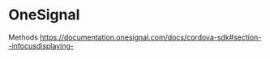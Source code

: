 # OneSignal
Methods
https://documentation.onesignal.com/docs/cordova-sdk#section--infocusdisplaying-
